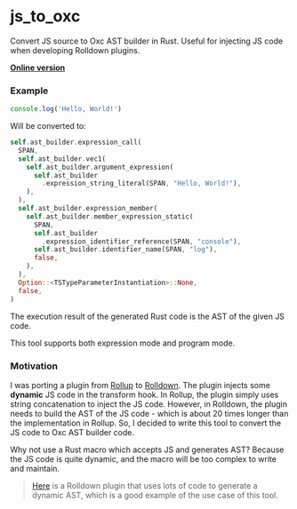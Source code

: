 # js_to_oxc

Convert JS source to Oxc AST builder in Rust. Useful for injecting JS code when developing Rolldown plugins.

[**Online version**](https://KermanX.github.io/js_to_oxc)

### Example

```js
console.log('Hello, World!')
```

Will be converted to:

```rust
self.ast_builder.expression_call(
  SPAN,
  self.ast_builder.vec1(
    self.ast_builder.argument_expression(
      self.ast_builder
        .expression_string_literal(SPAN, "Hello, World!"),
    ),
  ),
  self.ast_builder.expression_member(
    self.ast_builder.member_expression_static(
      SPAN,
      self.ast_builder
        .expression_identifier_reference(SPAN, "console"),
      self.ast_builder.identifier_name(SPAN, "log"),
      false,
    ),
  ),
  Option::<TSTypeParameterInstantiation>::None,
  false,
)
```

The execution result of the generated Rust code is the AST of the given JS code.

This tool supports both expression mode and program mode.

### Motivation

I was porting a plugin from [Rollup](https://rollupjs.org) to [Rolldown](https://rolldown.rs). The plugin injects some **dynamic** JS code in the transform hook. In Rollup, the plugin simply uses string concatenation to inject the JS code. However, in Rolldown, the plugin needs to build the AST of the JS code - which is about 20 times longer than the implementation in Rollup. So, I decided to write this tool to convert the JS code to Oxc AST builder code.

Why not use a Rust macro which accepts JS and generates AST? Because the JS code is quite dynamic, and the macro will be too complex to write and maintain.

> [Here](https://github.com/rolldown/rolldown/blob/main/crates/rolldown_plugin_glob_import/src/lib.rs#L150-L306) is a Rolldown plugin that uses lots of code to generate a dynamic AST, which is a good example of the use case of this tool.
